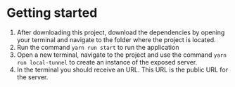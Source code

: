 # Getting started

1.  After downloading this project, download the dependencies by opening your terminal and navigate to the folder where the project is located.
2.  Run the command `yarn run start` to run the application
3.  Open a new terminal, navigate to the project and use the command `yarn run local-tunnel` to create an instance of the exposed server.
4.  In the terminal you should receive an URL. This URL is the public URL for the server.
